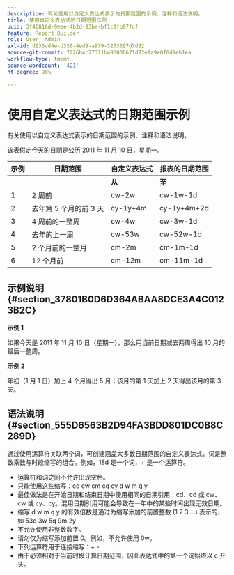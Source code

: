 ```yaml
---
description: 有关使用以自定义表达式表示的日期范围的示例、注释和语法说明。
title: 使用自定义表达式的日期范围示例
uuid: 3f46816d-9eee-4b2d-83be-bf1c9fb97fcf
feature: Report Builder
role: User, Admin
exl-id: d936dd4e-d330-4ed9-a979-3273397d7d92
source-git-commit: 7226b4c77371b486006671d72efa9e0f0d9eb1ea
workflow-type: tm+mt
source-wordcount: '421'
ht-degree: 98%

---
```


# 使用自定义表达式的日期范围示例

有关使用以自定义表达式表示的日期范围的示例、注释和语法说明。

该表假定今天的日期是公历 2011 年 11 月 10 日，星期一。

| 示例 | 日期范围 | 自定义表达式 | 报表的日期范围 |
|---|---|---|---|
|  | | **从** | **至** | |
| 1 | 2 周前 | cw-2w | cw-1w-1d | 10 月 26 日至 11 月 1 日 |
| 2 | 去年第 5 个月的前 3 天 | cy-1y+4m | cy-1y+4m+2d | 2010 年 5 月 1 日至 5 月 3 日 |
| 3 | 4 周前的一整周 | cw-4w | cw-3w-1d | 10 月 12 日至 10 月 18 日 |
| 4 | 去年的上一周 | cw-53w | cw-52w-1d | 2010 年 11 月 3 日至 11 月 9 日 |
| 5 | 2 个月前的一整月 | cm-2m | cm-1m-1d | 9 月 1 日至 9 月 30 日 |
| 6 | 12 个月前 | cm-12m | cm-11m-1d | 2010 年 11 月 1 日至 11 月 30 日 |

## 示例说明 {#section_37801B0D6D364ABAA8DCE3A4C0123B2C}

**示例 1**

如果今天是 2011 年 11 月 10 日（星期一），那么用当前日期减去两周得出 10 月的最后一整周。

**示例 2**

年初（1 月 1 日）加上 4 个月得出 5 月；该月的第 1 天加上 2 天得出该月的第 3 天。

## 语法说明 {#section_555D6563B2D94FA3BDD801DC0B8C289D}

通过使用运算符关联两个词，可创建涵盖大多数日期范围的自定义表达式。词是整数乘数与时段缩写的组合。例如，18d 是一个词，+ 是一个运算符。

* 运算符和词之间不允许出现空格。
* 只能使用这些缩写：cd cw cm cq cy d w m q y
* 最佳做法是在开始日期和结束日期中使用相同的日期引用：cd、cd 或 cw、cw 或 cy、cy。混用日期引用可能会导致在一年中的某些时间出现无效日期。
* 缩写 d w m q y 的有效倍数是通过为缩写添加的前置整数 (1 2 3 ...) 表示的，如 53d 3w 5q 9m 2y
* 不允许使用非整数数字。
* 请勿仅为缩写添加前置 0。例如，不允许使用 0w。
* 下列运算符用于连接缩写：+ -
* 由于必须相对于当前时段计算日期范围，因此表达式中的第一个词始终以 c 开头。
